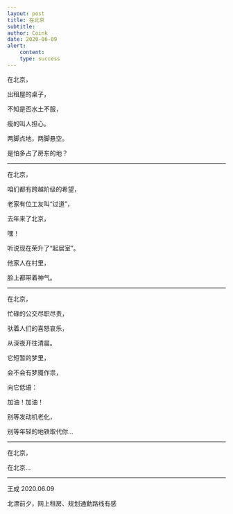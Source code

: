 ```yaml
---
layout: post
title: 在北京
subtitle: 
author: Coink
date: 2020-06-09
alert: 
    content: 
    type: success
---
```


在北京，

出租屋的桌子，

不知是否水土不服，

瘦的叫人担心。

两脚点地，两脚悬空。

是怕多占了房东的地？



---



在北京，

咱们都有跨越阶级的希望，

老家有位工友叫“过道”，

去年来了北京，

嘿！

听说现在荣升了“起居室”。

他家人在村里，

脸上都带着神气。



---




在北京，

忙碌的公交尽职尽责，

驮着人们的喜怒哀乐，

从深夜开往清晨。

它短暂的梦里，

会不会有梦魇作祟，

向它低语：

加油！加油！

别等发动机老化，

别等年轻的地铁取代你...



--- 



在北京，

在北京...

------

王成 2020.06.09

北漂前夕，网上租房、规划通勤路线有感